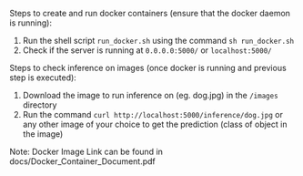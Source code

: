 Steps to create and run docker containers (ensure that the docker daemon is running):

1. Run the shell script `run_docker.sh` using the command `sh run_docker.sh`
2. Check if the server is running at `0.0.0.0:5000/` or `localhost:5000/`

Steps to check inference on images (once docker is running and previous step is executed):
1. Download the image to run inference on (eg. dog.jpg) in the `/images` directory
2. Run the command `curl http://localhost:5000/inference/dog.jpg` or any other image of your choice to get the prediction (class of object in the image)

Note:
Docker Image Link can be found in docs/Docker_Container_Document.pdf
